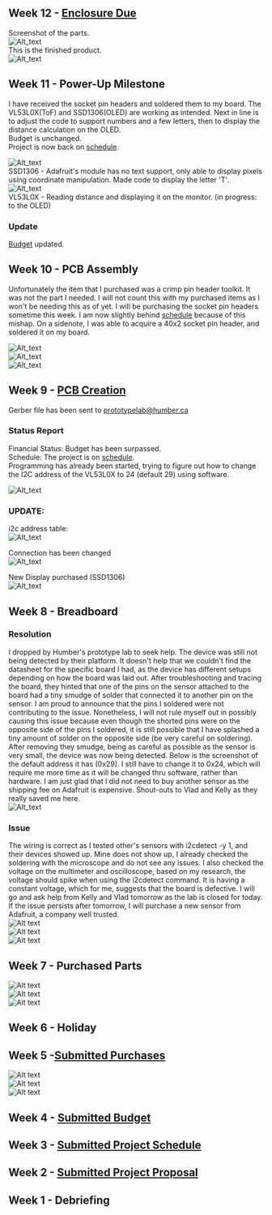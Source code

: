 ## Week 12 - [Enclosure Due](https://github.com/AldousMendoza/ObstructionSensor/blob/master/ProjectDocumentation/Pi2CaseX6%20-%20Obstruction%20Sensor.cdr)
Screenshot of the parts.  <br />
![Alt_text](https://github.com/AldousMendoza/ObstructionSensor/blob/master/ProjectDocumentation/Purchases/Enclosure%20SS.jpg?raw=true)  
This is the finished product.  
![Alt_text](https://github.com/AldousMendoza/ObstructionSensor/blob/master/ProjectDocumentation/Purchases/Enclosure.jpg?raw=true)

## Week 11 - Power-Up Milestone
I have received the socket pin headers and soldered them to my board.
The VL53L0X(ToF) and SSD1306(OLED) are working as intended.
Next in line is to adjust the code to support numbers and a few letters, then to display the distance calculation on the OLED.  
Budget is unchanged.  
Project is now back on [schedule](https://github.com/AldousMendoza/ObstructionSensor/blob/master/ProjectDocumentation/Project%20Schedule.mpp).

![Alt_text](https://github.com/AldousMendoza/ObstructionSensor/blob/master/ProjectDocumentation/Purchases/SSD1306%20Reading.jpg?raw=true)  
SSD1306 - Adafruit's module has no text support, only able to display pixels using coordinate manipulation. Made code to display the letter 'T'.  
![Alt_text](https://github.com/AldousMendoza/ObstructionSensor/blob/master/ProjectDocumentation/Purchases/VL53L0X%20Reading.jpg?raw=true)  
VL53L0X - Reading distance and displaying it on the monitor. (in progress: to the OLED)

### Update
[Budget](https://github.com/AldousMendoza/ObstructionSensor/blob/master/ProjectDocumentation/Budget.xlsx) updated.

## Week 10 - PCB Assembly
Unfortunately the item that I purchased was a crimp pin header toolkit.
It was not the part I needed.
I will not count this with my purchased items as I won't be needing this as of yet.
I will be purchasing the socket pin headers sometime this week.
I am now slightly behind [schedule](https://github.com/AldousMendoza/ObstructionSensor/blob/master/ProjectDocumentation/Project%20Schedule.mpp) because of this mishap.
On a sidenote, I was able to acquire a 40x2 socket pin header, and soldered it on my board.

![Alt_text](https://github.com/AldousMendoza/ObstructionSensor/blob/master/ProjectDocumentation/Purchases/PCB%20semi-soldered.jpg?raw=true)  
![Alt_text](https://github.com/AldousMendoza/ObstructionSensor/blob/master/ProjectDocumentation/Purchases/f-f%20crimp%20header.jpg?raw=true)  
![Alt_text](https://github.com/AldousMendoza/ObstructionSensor/blob/master/ProjectDocumentation/Purchases/m-m%20crimp%20header.jpg?raw=true)

## Week 9 - [PCB Creation](https://github.com/AldousMendoza/ObstructionSensor/blob/master/ProjectDocumentation/Obstruction%20Sensor%20PCB%20Sketch.fzz)
Gerber file has been sent to prototypelab@humber.ca

### Status Report
Financial Status: Budget has been surpassed.  
Schedule: The project is on [schedule](https://github.com/AldousMendoza/ObstructionSensor/blob/master/ProjectDocumentation/Project%20Schedule.mpp).  
Programming has already been started, trying to figure out how to change the I2C address of the VL53L0X to 24 (default 29) using software.  

![Alt_text](https://github.com/AldousMendoza/ObstructionSensor/blob/master/ProjectDocumentation/Obstruction%20Sensor%20PCB%20Sketch_pcb.png?raw=true)  

### UPDATE:  
i2c address table:  
![Alt_text](https://github.com/AldousMendoza/ObstructionSensor/blob/master/ProjectDocumentation/Purchases/i2cNEW.jpg?raw=true)  

Connection has been changed  
![Alt_text](https://github.com/AldousMendoza/ObstructionSensor/blob/master/ProjectDocumentation/Purchases/circuit.jpg?raw=true)  

New Display purchased (SSD1306)  
![Alt_text](https://github.com/AldousMendoza/ObstructionSensor/blob/master/ProjectDocumentation/Purchases/ssd1306.jpg?raw=true)

## Week 8 - Breadboard

### Resolution
I dropped by Humber's prototype lab to seek help.
The device was still not being detected by their platform.
It doesn't help that we couldn't find the datasheet for the specific board I had, as the device has different setups depending on how the board was laid out.
After troubleshooting and tracing the board, they hinted that one of the pins on the sensor attached to the board had a tiny smudge of solder that connected it to another pin on the sensor.
I am proud to announce that the pins I soldered were not contributing to the issue.
Nonetheless, I will not rule myself out in possibly causing this issue because even though the shorted pins were on the opposite side of the pins I soldered, it is still possible that I have splashed a tiny amount of solder on the opposite side (be very careful on soldering).
After removing they smudge, being as careful as possible as the sensor is very small, the device was now being detected.
Below is the screenshot of the default address it has (0x29).
I still have to change it to 0x24, which will require me more time as it will be changed thru software, rather than hardware.
I am just glad that I did not need to buy another sensor as the shipping fee on Adafruit is expensive.
Shout-outs to Vlad and Kelly as they really saved me here.  
![Alt_text](https://github.com/AldousMendoza/ObstructionSensor/blob/master/ProjectDocumentation/Purchases/defaultAddress.jpg?raw=true)

### Issue
The wiring is correct as I tested other's sensors with i2cdetect -y 1, and their devices showed up.
Mine does not show up, I already checked the soldering with the microscope and do not see any issues.
I also checked the voltage on the multimeter and oscilloscope, based on my research, the voltage should spike when using the i2cdetect command.
It is having a constant voltage, which for me, suggests that the board is defective.
I will go and ask help from Kelly and Vlad tomorrow as the lab is closed for today.
If the issue persists after tomorrow, I will purchase a new sensor from Adafruit, a company well trusted.  
![Alt text](https://github.com/AldousMendoza/ObstructionSensor/blob/master/ProjectDocumentation/Purchases/boardConnect.jpg?raw=true)  
![Alt text](https://github.com/AldousMendoza/ObstructionSensor/blob/master/ProjectDocumentation/Purchases/piConnect.jpg?raw=true)  
![Alt text](https://github.com/AldousMendoza/ObstructionSensor/blob/master/ProjectDocumentation/Purchases/wholeConnect.jpg?raw=true)

## Week 7 - Purchased Parts
![Alt text](https://github.com/AldousMendoza/ObstructionSensor/blob/master/ProjectDocumentation/Purchases/Display.jpg?raw=true)  
![Alt text](https://github.com/AldousMendoza/ObstructionSensor/blob/master/ProjectDocumentation/Purchases/Wires.jpg?raw=true)  
![Alt text](https://github.com/AldousMendoza/ObstructionSensor/blob/master/ProjectDocumentation/Purchases/ToF.jpg?raw=true)

## Week 6 - Holiday

## Week 5 -[Submitted Purchases](https://github.com/AldousMendoza/ObstructionSensor/blob/master/ProjectDocumentation/Purchases.docx)  
![Alt text](https://github.com/AldousMendoza/ObstructionSensor/blob/master/ProjectDocumentation/Purchases/4-Digit%207-Segment%20Display.png?raw=true)  
![Alt text](https://github.com/AldousMendoza/ObstructionSensor/blob/master/ProjectDocumentation/Purchases/Cables.png?raw=true)  
![Alt text](https://github.com/AldousMendoza/ObstructionSensor/blob/master/ProjectDocumentation/Purchases/ToF.png?raw=true)

## Week 4 - [Submitted Budget](https://github.com/AldousMendoza/ObstructionSensor/blob/master/ProjectDocumentation/Budget.xlsx)

## Week 3 - [Submitted Project Schedule](https://github.com/AldousMendoza/ObstructionSensor/blob/master/ProjectDocumentation/Project%20Schedule.mpp)

## Week 2 - [Submitted Project Proposal](https://github.com/AldousMendoza/ObstructionSensor/blob/master/ProjectDocumentation/Project%20Proposal.xlsx)

## Week 1 - Debriefing
